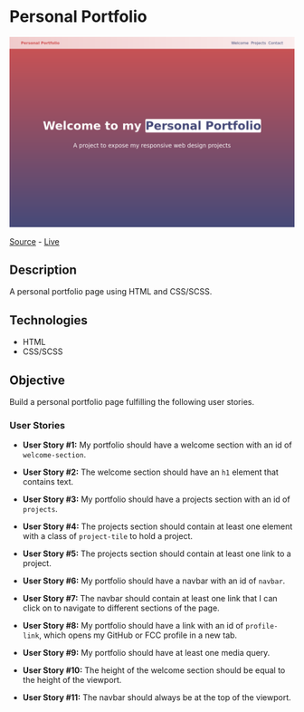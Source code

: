 # Personal Portfolio

![Tribute Page](screenshot.png)

[Source](/) - [Live]()

## Description

A personal portfolio page using HTML and CSS/SCSS.

## Technologies

- HTML
- CSS/SCSS

## Objective

Build a personal portfolio page fulfilling the following user stories.

### User Stories

- **User Story #1:** My portfolio should have a welcome section with an id of `welcome-section`.

- **User Story #2:** The welcome section should have an `h1` element that contains text.

- **User Story #3:** My portfolio should have a projects section with an id of `projects`.

- **User Story #4:** The projects section should contain at least one element with a class of `project-tile` to hold a project.

- **User Story #5:** The projects section should contain at least one link to a project.

- **User Story #6:** My portfolio should have a navbar with an id of `navbar`.

- **User Story #7:** The navbar should contain at least one link that I can click on to navigate to different sections of the page.

- **User Story #8:** My portfolio should have a link with an id of `profile-link`, which opens my GitHub or FCC profile in a new tab.

- **User Story #9:** My portfolio should have at least one media query.

- **User Story #10:** The height of the welcome section should be equal to the height of the viewport.

- **User Story #11:** The navbar should always be at the top of the viewport.